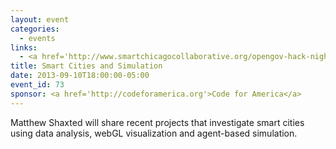 ```yaml
---
layout: event
categories: 
  - events
links:
  - <a href='http://www.smartchicagocollaborative.org/opengov-hack-night-smarter-cities-using-data-visualization/'>OpenGov Hack Night&#58; Smarter Cities using Data Visualization - Smart Chicago</a>
title: Smart Cities and Simulation
date: 2013-09-10T18:00:00-05:00
event_id: 73
sponsor: <a href='http://codeforamerica.org'>Code for America</a>
---
```


<p>Matthew Shaxted will share recent projects that investigate smart cities using data analysis, webGL visualization and agent-based simulation.</p>
